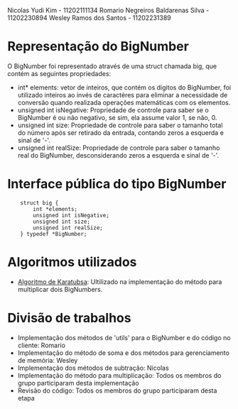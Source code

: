 Nicolas Yudi Kim - 11202111134
Romario Negreiros Baldarenas Silva - 11202230894
Wesley Ramos dos Santos - 11202231389

# Representação do BigNumber

O BigNumber foi representado através de uma struct chamada big, que contém as seguintes propriedades:

- int* elements: vetor de inteiros, que contém os digitos do BigNumber, foi utilizado inteiros ao invés de caractéres para eliminar a necessidade de conversão quando realizada operações matemáticas com os elementos.
- unsigned int isNegative: Propriedade de controle para saber se o BigNumber é ou não negativo, se sim, ela assume valor 1, se não, 0.
- unsigned int size: Propriedade de controle para saber o tamanho total do número após ser retirado da entrada, contando zeros a esquerda e sinal de '-'.
- unsigned int realSize: Propriedade de controle para saber o tamanho real do BigNumber, desconsiderando zeros a esquerda e sinal de '-'.

# Interface pública do tipo BigNumber

```
    struct big {
        int *elements;
        unsigned int isNegative;
        unsigned int size;
        unsigned int realSize;
    } typedef *BigNumber;
```

# Algoritmos utilizados

- [Algoritmo de Karatubsa](https://www.ime.usp.br/~pf/analise_de_algoritmos/aulas/karatsuba.html): Ultilizado na implementação do método para multiplicar dois BigNumbers.

# Divisão de trabalhos

- Implementação dos métodos de 'utils' para o BigNumber e do código no cliente: Romario
- Implementação do método de soma e dos métodos para gerenciamento de memória: Wesley
- Implementação dos métodos de subtração: Nicolas
- Implementação do método para multiplicação: Todos os membros do grupo participaram desta implementação
- Revisão do código: Todos os membros do grupo participaram desta etapa